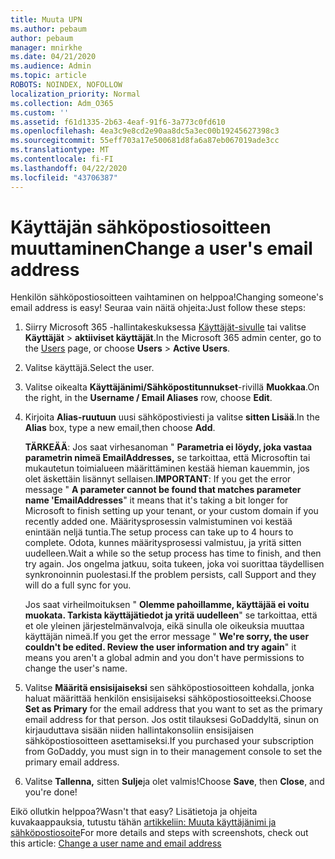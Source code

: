 ```yaml
---
title: Muuta UPN
ms.author: pebaum
author: pebaum
manager: mnirkhe
ms.date: 04/21/2020
ms.audience: Admin
ms.topic: article
ROBOTS: NOINDEX, NOFOLLOW
localization_priority: Normal
ms.collection: Adm_O365
ms.custom: ''
ms.assetid: f61d1335-2b63-4eaf-91f6-3a773c0fd610
ms.openlocfilehash: 4ea3c9e8cd2e90aa8dc5a3ec00b19245627398c3
ms.sourcegitcommit: 55eff703a17e500681d8fa6a87eb067019ade3cc
ms.translationtype: MT
ms.contentlocale: fi-FI
ms.lasthandoff: 04/22/2020
ms.locfileid: "43706387"
---
```

# <a name="change-a-users-email-address"></a><span data-ttu-id="15238-102">Käyttäjän sähköpostiosoitteen muuttaminen</span><span class="sxs-lookup"><span data-stu-id="15238-102">Change a user's email address</span></span>

<span data-ttu-id="15238-103">Henkilön sähköpostiosoitteen vaihtaminen on helppoa!</span><span class="sxs-lookup"><span data-stu-id="15238-103">Changing someone's email address is easy!</span></span> <span data-ttu-id="15238-104">Seuraa vain näitä ohjeita:</span><span class="sxs-lookup"><span data-stu-id="15238-104">Just follow these steps:</span></span>
  
1. <span data-ttu-id="15238-105">Siirry Microsoft 365 -hallintakeskuksessa [Käyttäjät-sivulle](https://go.microsoft.com/fwlink/p/?linkid=834822) tai valitse **Käyttäjät** \> **aktiiviset käyttäjät**.</span><span class="sxs-lookup"><span data-stu-id="15238-105">In the Microsoft 365 admin center, go to the [Users](https://go.microsoft.com/fwlink/p/?linkid=834822) page, or choose **Users** \> **Active Users**.</span></span>
    
2. <span data-ttu-id="15238-106">Valitse käyttäjä.</span><span class="sxs-lookup"><span data-stu-id="15238-106">Select the user.</span></span>
    
3. <span data-ttu-id="15238-107">Valitse oikealta **Käyttäjänimi/Sähköpostitunnukset**-rivillä **Muokkaa**.</span><span class="sxs-lookup"><span data-stu-id="15238-107">On the right, in the **Username / Email Aliases** row, choose **Edit**.</span></span>
    
4. <span data-ttu-id="15238-108">Kirjoita **Alias-ruutuun** uusi sähköpostiviesti ja valitse **sitten Lisää**.</span><span class="sxs-lookup"><span data-stu-id="15238-108">In the **Alias** box, type a new email,then choose **Add**.</span></span>
    
    <span data-ttu-id="15238-109">**TÄRKEÄÄ**: Jos saat virhesanoman " **Parametria ei löydy, joka vastaa parametrin nimeä EmailAddresses,** se tarkoittaa, että Microsoftin tai mukautetun toimialueen määrittäminen kestää hieman kauemmin, jos olet äskettäin lisännyt sellaisen.</span><span class="sxs-lookup"><span data-stu-id="15238-109">**IMPORTANT**: If you get the error message " **A parameter cannot be found that matches parameter name 'EmailAddresses**" it means that it's taking a bit longer for Microsoft to finish setting up your tenant, or your custom domain if you recently added one.</span></span> <span data-ttu-id="15238-110">Määritysprosessin valmistuminen voi kestää enintään neljä tuntia.</span><span class="sxs-lookup"><span data-stu-id="15238-110">The setup process can take up to 4 hours to complete.</span></span> <span data-ttu-id="15238-111">Odota, kunnes määritysprosessi valmistuu, ja yritä sitten uudelleen.</span><span class="sxs-lookup"><span data-stu-id="15238-111">Wait a while so the setup process has time to finish, and then try again.</span></span> <span data-ttu-id="15238-112">Jos ongelma jatkuu, soita tukeen, joka voi suorittaa täydellisen synkronoinnin puolestasi.</span><span class="sxs-lookup"><span data-stu-id="15238-112">If the problem persists, call Support and they will do a full sync for you.</span></span>
    
    <span data-ttu-id="15238-113">Jos saat virheilmoituksen " **Olemme pahoillamme, käyttäjää ei voitu muokata. Tarkista käyttäjätiedot ja yritä uudelleen**" se tarkoittaa, että et ole yleinen järjestelmänvalvoja, eikä sinulla ole oikeuksia muuttaa käyttäjän nimeä.</span><span class="sxs-lookup"><span data-stu-id="15238-113">If you get the error message " **We're sorry, the user couldn't be edited. Review the user information and try again**" it means you aren't a global admin and you don't have permissions to change the user's name.</span></span>
    
5. <span data-ttu-id="15238-114">Valitse **Määritä ensisijaiseksi** sen sähköpostiosoitteen kohdalla, jonka haluat määrittää henkilön ensisijaiseksi sähköpostiosoitteeksi.</span><span class="sxs-lookup"><span data-stu-id="15238-114">Choose **Set as Primary** for the email address that you want to set as the primary email address for that person.</span></span> <span data-ttu-id="15238-115">Jos ostit tilauksesi GoDaddyltä, sinun on kirjauduttava sisään niiden hallintakonsoliin ensisijaisen sähköpostiosoitteen asettamiseksi.</span><span class="sxs-lookup"><span data-stu-id="15238-115">If you purchased your subscription from GoDaddy, you must sign in to their management console to set the primary email address.</span></span> 
    
6. <span data-ttu-id="15238-116">Valitse **Tallenna,** sitten **Sulje**ja olet valmis!</span><span class="sxs-lookup"><span data-stu-id="15238-116">Choose **Save**, then **Close**, and you're done!</span></span>
    
<span data-ttu-id="15238-117">Eikö ollutkin helppoa?</span><span class="sxs-lookup"><span data-stu-id="15238-117">Wasn't that easy?</span></span> <span data-ttu-id="15238-118">Lisätietoja ja ohjeita kuvakaappauksia, tutustu tähän [artikkeliin: Muuta käyttäjänimi ja sähköpostiosoite](https://docs.microsoft.com/office365/admin/add-users/change-a-user-name-and-email-address)</span><span class="sxs-lookup"><span data-stu-id="15238-118">For more details and steps with screenshots, check out this article: [Change a user name and email address](https://docs.microsoft.com/office365/admin/add-users/change-a-user-name-and-email-address)</span></span>
  

